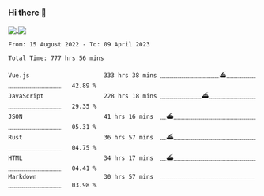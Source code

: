 <!--
**thelostword/thelostword** is a ✨ _special_ ✨ repository because its `README.md` (this file) appears on your GitHub profile.

Here are some ideas to get you started:

- 🔭 I’m currently working on ...
- 🌱 I’m currently learning ...
- 👯 I’m looking to collaborate on ...
- 🤔 I’m looking for help with ...
- 💬 Ask me about ...
- 📫 How to reach me: ...
- 😄 Pronouns: ...
- ⚡ Fun fact: ...
-->
### Hi there 👋

<a href="https://github.com/anuraghazra/github-readme-stats">
  <img
    align="center"
    src="https://github-readme-stats.vercel.app/api?username=thelostword&count_private=true&show_icons=true&include_all_commits=true&hide_border=true&hide_title=true"
  />
</a>
<a href="https://github.com/anuraghazra/github-readme-stats">
  <img
    align="center"
    src="https://github-readme-stats.vercel.app/api/top-langs/?username=thelostword&layout=compact&langs_count=8&hide_title=true&hide_border=true&card_width=270"
  />
</a>


<!--START_SECTION:waka-->

```text
From: 15 August 2022 - To: 09 April 2023

Total Time: 777 hrs 56 mins

Vue.js                     333 hrs 38 mins ﹏﹏﹏﹏﹏﹏﹏﹏﹏﹏⛴﹏﹏﹏﹏﹏﹏﹏﹏﹏﹏﹏﹏﹏﹏   42.89 %
JavaScript                 228 hrs 18 mins ﹏﹏﹏﹏﹏﹏﹏⛴﹏﹏﹏﹏﹏﹏﹏﹏﹏﹏﹏﹏﹏﹏﹏﹏﹏   29.35 %
JSON                       41 hrs 16 mins  ﹏⛴﹏﹏﹏﹏﹏﹏﹏﹏﹏﹏﹏﹏﹏﹏﹏﹏﹏﹏﹏﹏﹏﹏﹏   05.31 %
Rust                       36 hrs 57 mins  ﹏⛴﹏﹏﹏﹏﹏﹏﹏﹏﹏﹏﹏﹏﹏﹏﹏﹏﹏﹏﹏﹏﹏﹏﹏   04.75 %
HTML                       34 hrs 17 mins  ﹏⛴﹏﹏﹏﹏﹏﹏﹏﹏﹏﹏﹏﹏﹏﹏﹏﹏﹏﹏﹏﹏﹏﹏﹏   04.41 %
Markdown                   30 hrs 57 mins  ﹏﹏﹏﹏﹏﹏﹏﹏﹏﹏﹏﹏﹏﹏﹏﹏﹏﹏﹏﹏﹏﹏﹏﹏﹏   03.98 %
```

<!--END_SECTION:waka-->
